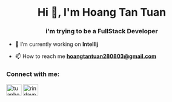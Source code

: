 <h1 align="center">Hi 👋, I'm Hoang Tan Tuan</h1>
<h3 align="center">i'm trying to be a FullStack Developer</h3>

- 🔭 I’m currently working on **IntellIj**

- 📫 How to reach me **hoangtantuan280803@gmail.com**

<h3 align="left">Connect with me:</h3>
<p align="left">
<a href="https://linkedin.com/in/tuanhoang03" target="blank"><img align="center" src="https://raw.githubusercontent.com/rahuldkjain/github-profile-readme-generator/master/src/images/icons/Social/linked-in-alt.svg" alt="tuanhoang03" height="30" width="40" /></a>
<a href="https://fb.com/rindayne.2808" target="blank"><img align="center" src="https://raw.githubusercontent.com/rahuldkjain/github-profile-readme-generator/master/src/images/icons/Social/facebook.svg" alt="rindayne.2808" height="30" width="40" /></a>
</p>


